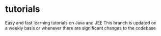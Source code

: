 # tutorials
Easy and fast learning tutorials on Java and JEE
This branch is updated on a weekly basis or whenever there are significant changes to the codebase
